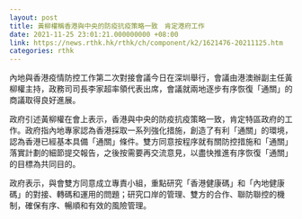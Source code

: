 ```yaml
---
layout: post
title: 黃柳權稱香港與中央的防疫抗疫策略一致　肯定港府工作
date: 2021-11-25 23:01:21.000000000 +08:00
link: https://news.rthk.hk/rthk/ch/component/k2/1621476-20211125.htm
categories: rthk
---
```


內地與香港疫情防控工作第二次對接會議今日在深圳舉行，會議由港澳辦副主任黃柳權主持，政務司司長李家超率領代表出席，會議就兩地逐步有序恢復「通關」的商議取得良好進展。

政府引述黃柳權在會上表示，香港與中央的防疫抗疫策略一致，肯定特區政府的工作。政府指內地專家認為香港採取一系列強化措施，創造了有利「通關」的環境，認為香港已經基本具備「通關」條件。雙方同意按程序就有關防控措施和「通關」落實計劃的細節提交報告，之後按需要再交流意見，以盡快推進有序恢復「通關」的目標為共同目的。

政府表示，與會雙方同意成立專責小組，重點研究「香港健康碼」和「內地健康碼」的對接、轉碼和運用的問題；研究口岸的管理、雙方的合作、聯防聯控的機制，確保有序、暢順和有效的風險管理。
